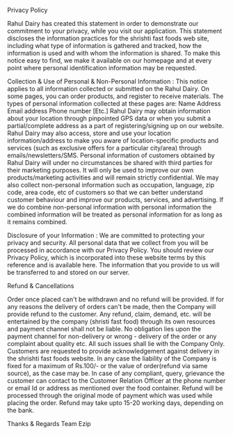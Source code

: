 Privacy Policy

Rahul Dairy has created this statement in order to demonstrate our commitment to your privacy, while you visit our application. This statement discloses the information practices for the shrishti fast foods web site, including what type of information is gathered and tracked, how the information is used and with whom the information is shared. To make this notice easy to find, we make it available on our homepage and at every point where personal identification information may be requested.


Collection & Use of Personal & Non-Personal Information :
This notice applies to all information collected or submitted on the Rahul Dairy. On some pages, you can order products, and register to receive materials. The types of personal information collected at these pages are:
Name
Address
Email address
Phone number
[Etc.]
Rahul Dairy may obtain information about your location through pinpointed GPS data or when you submit a partial/complete address as a part of registering/signing up on our website. Rahul Dairy may also access, store and use your location information/address to make you aware of location-specific products and services (such as exclusive offers for a particular city/area) through emails/newsletters/SMS. Personal information of customers obtained by Rahul Dairy will under no circumstances be shared with third parties for their marketing purposes. It will only be used to improve our own products/marketing activities and will remain strictly confidential. We may also collect non-personal information such as occupation, language, zip code, area code, etc of customers so that we can better understand customer behaviour and improve our products, services, and advertising. If we do combine non-personal information with personal information the combined information will be treated as personal information for as long as it remains combined.


Disclosure of your Information :
We are committed to protecting your privacy and security. All personal data that we collect from you will be processed in accordance with our Privacy Policy. You should review our Privacy Policy, which is incorporated into these website terms by this reference and is available here.
The information that you provide to us will be transferred to and stored on our server.


Refund & Cancellations

Order once placed can't be withdrawn and no refund will be provided.
If for any reasons the delivery of orders can't be made, then the Company will provide refund to the customer.
Any refund, claim, demand, etc. will be entertained by the company (shristi fast food) through its own resources and payment channel shall not be liable.
No obligation lies upon the payment channel for non-delivery or wrong - delivery of the order or any complaint about quality etc. All such issues shall lie with the Company Only.
Customers are requested to provide acknowledgement against delivery in the shrishti fast foods website.
In any case the liability of the Company is fixed for a maximum of Rs.100/- or the value of order(refund via same source), as the case may be.
In case of any compliant, query, grievance the customer can contact to the Customer Relation Officer at the phone number or email Id or address as mentioned over the food container.
Refund will be processed through the original mode of payment which was used while placing the order. Refund may take upto 15-20 working days, depending on the bank.

Thanks & Regards
Team Ezip
